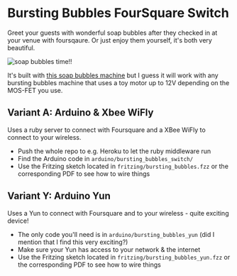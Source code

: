 # Bursting Bubbles FourSquare Switch

Greet your guests with wonderful soap bubbles after they checked in at your venue with foursqaure. Or just enjoy them yourself, it's both very beautiful.

![soap bubbles time!!](http://distilleryimage0.ak.instagram.com/0c02eb9e01e011e3bd1922000ae800b1_7.jpg)

It's built with [this soap bubbles machine](http://www.kosmos.de/produktdetail-909-909/seifenblasen_roboter-325/) but I guess it will work with any bursting bubbles machine that uses a toy motor up to 12V depending on the MOS-FET you use.

## Variant A: Arduino & Xbee WiFly

Uses a ruby server to connect with Foursquare and a XBee WiFly to connect to your wireless.

* Push the whole repo to e.g. Heroku to let the ruby middleware run
* Find the Arduino code in `arduino/bursting_bubbles_switch/`
* Use the Fritzing sketch located in `fritzing/bursting_bubbles.fzz` or the corresponding PDF to see how to wire things

## Variant Y: Arduino Yun

Uses a Yun to connect with Foursquare and to your wireless - quite exciting device!

* The only code you'll need is in `arduino/bursting_bubbles_yun` (did I mention that I find this very exciting?)
* Make sure your Yun has access to your network & the internet
* Use the Fritzing sketch located in `fritzing/bursting_bubbles_yun.fzz` or the corresponding PDF to see how to wire things
